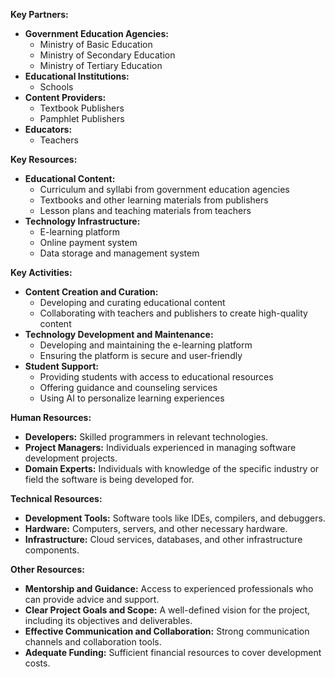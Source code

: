 **Key Partners:**

* **Government Education Agencies:**
    * Ministry of Basic Education
    * Ministry of Secondary Education
    * Ministry of Tertiary Education
* **Educational Institutions:**
    * Schools
* **Content Providers:**
    * Textbook Publishers
    * Pamphlet Publishers
* **Educators:**
    * Teachers


**Key Resources:**

* **Educational Content:**
    * Curriculum and syllabi from government education agencies
    * Textbooks and other learning materials from publishers
    * Lesson plans and teaching materials from teachers
* **Technology Infrastructure:**
    * E-learning platform
    * Online payment system
    * Data storage and management system

**Key Activities:**

* **Content Creation and Curation:**
    * Developing and curating educational content
    * Collaborating with teachers and publishers to create high-quality content
* **Technology Development and Maintenance:**
    * Developing and maintaining the e-learning platform
    * Ensuring the platform is secure and user-friendly
* **Student Support:**
    * Providing students with access to educational resources
    * Offering guidance and counseling services
    * Using AI to personalize learning experiences


**Human Resources:**

* **Developers:** Skilled programmers in relevant technologies.
* **Project Managers:** Individuals experienced in managing software development projects.
* **Domain Experts:** Individuals with knowledge of the specific industry or field the software is being developed for.

**Technical Resources:**

* **Development Tools:** Software tools like IDEs, compilers, and debuggers.
* **Hardware:** Computers, servers, and other necessary hardware.
* **Infrastructure:** Cloud services, databases, and other infrastructure components.

**Other Resources:**

* **Mentorship and Guidance:** Access to experienced professionals who can provide advice and support.
* **Clear Project Goals and Scope:** A well-defined vision for the project, including its objectives and deliverables.
* **Effective Communication and Collaboration:** Strong communication channels and collaboration tools.
* **Adequate Funding:** Sufficient financial resources to cover development costs.

